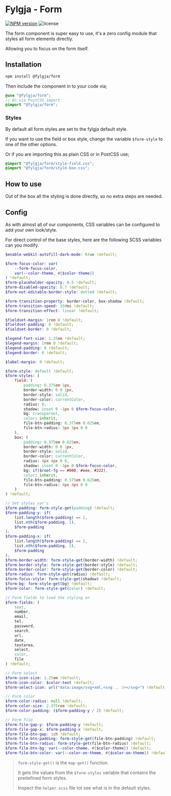 # Fylgja - Form

[![NPM version](https://img.shields.io/npm/v/@fylgja/form.svg)](https://www.npmjs.org/package/@fylgja/form)
![license](https://img.shields.io/github/license/fylgja/fylgja)

The form component is super easy to use,
it's a zero config module that styles all form elements directly.

Allowing you to focus on the form itself.

## Installation

```bash
npm install @fylgja/form
```

Then include the component in to your code via;

```scss
@use "@fylgja/form";
// Or via PostCSS import
@import "@fylgja/form";
```

### Styles

By default all form styles are set to the fylgja default style. 

If you want to use the field or box style,
change the variable `$form-style` to one of the other options.

Or if you are importing this as plain CSS or in PostCSS use;

```css
@import "@fylgja/form/style-field.css";
@import "@fylgja/form/style-box.css";
```

## How to use

Out of the box all the styling is done directly,
so no extra steps are needed.

## Config

As with almost all of our components,
CSS variables can be configured to add your own look/style.

For direct control of the base styles,
here are the following SCSS variables can you modify.

```scss
$enable-webkit-autofill-dark-mode: true !default;

$form-focus-color: var(
    --form-focus-color,
    var(--color-theme, #{$color-theme})
) !default;
$form-placeholder-opacity: 0.5 !default;
$form-disabled-opacity: 0.7 !default;
$form-not-editable-border-style: dotted !default;

$form-transition-property: border-color, box-shadow !default;
$form-transition-speed: 150ms !default;
$form-transition-effect: linear !default;

$fieldset-margin: 1rem 0 !default;
$fieldset-padding: 0 !default;
$fieldset-border: 0 !default;

$legend-font-size: 1.25em !default;
$legend-margin: 1rem 0 !default;
$legend-padding: 0 !default;
$legend-border: 0 !default;

$label-margin: 0 !default;

$form-style: default !default;
$form-styles: (
    field: (
        padding: 0.375em 1px,
        border-width: 0 0 1px,
        border-style: solid,
        border-color: currentColor,
        radius: 0,
        shadow: inset 0 -1px 0 $form-focus-color,
        bg: transparent,
        color: inherit,
        file-btn-padding: 0.375em 0.625em,
        file-btn-radius: 3px 3px 0 0
    ),
    box: (
        padding: 0.375em 0.625em,
        border-width: 0 0 1px,
        border-style: solid,
        border-color: currentColor,
        radius: 4px 4px 0 0,
        shadow: inset 0 -1px 0 $form-focus-color,
        bg: if($root-fg == #000, #eee, #222),
        color: inherit,
        file-btn-padding: 0.375em 0.625em,
        file-btn-radius: 4px 4px 0 0
    )
) !default;

// Set styles var's
$form-padding: form-style-get(padding) !default;
$form-padding-y: if(
    list.length($form-padding) == 2,
    list.nth($form-padding, 1),
    $form-padding
);
$form-padding-x: if(
    list.length($form-padding) == 2,
    list.nth($form-padding, 2),
    $form-padding
);
$form-border-width: form-style-get(border-width) !default;
$form-border-style: form-style-get(border-style) !default;
$form-border-color: form-style-get(border-color) !default;
$form-radius: form-style-get(radius) !default;
$form-focus-style: form-style-get(shadow) !default;
$form-bg: form-style-get(bg) !default;
$form-color: form-style-get(color) !default;

// Form fields to load the styling on
$form-fields: (
    text,
    number,
    email,
    tel,
    password,
    search,
    url,
    date,
    textarea,
    select,
    color,
    file
) !default;

// Form select
$form-icon-size: 1.25em !default;
$form-icon-color: $color-text !default;
$form-select-icon: url("data:image/svg+xml,<svg .. /></svg>") !default;

// Form color
$form-color-radius: null !default;
$form-color-size: 2.375rem !default;
$form-color-padding: ($form-padding-y / 2) !default;

// Form file
$form-file-gap-y: $form-padding-y !default;
$form-file-gap-x: $form-padding-x !default;
$form-file-btn-gap: 1ch !default;
$form-file-btn-padding: form-style-get(file-btn-padding) !default;
$form-file-btn-radius: form-style-get(file-btn-radius) !default;
$form-file-btn-bg: var(--color-theme, #{$color-theme}) !default;
$form-file-btn-color: var(--color-on-theme, #{$color-on-theme}) !default;
```

> `form-style-get()` is the `map-get()` function.
> 
> It gets the values from the `$form-styles` variable
> that contains the predefined form styles.
> 
> Inspect the `helper.scss` file tot see what is in the default styles.
